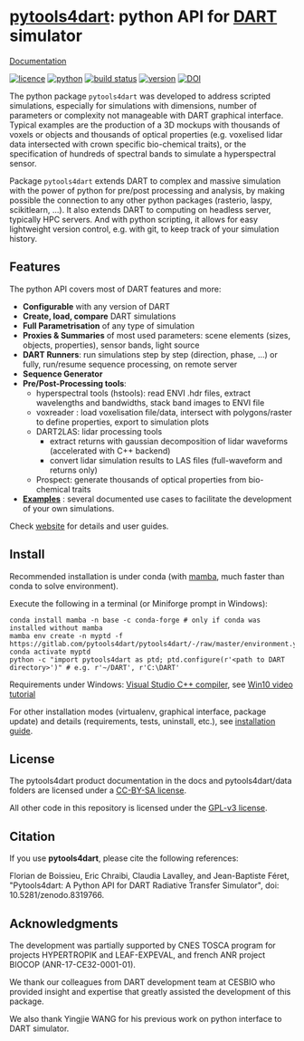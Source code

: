 # [pytools4dart](https://pytools4dart.gitlab.io/pytools4dart): python API for [DART](http://www.cesbio.ups-tlse.fr/dart/index.php#/) simulator

[Documentation](https://pytools4dart.gitlab.io/pytools4dart)

[![licence](https://img.shields.io/badge/Licence-GPL--3-blue.svg)](https://www.r-project.org/Licenses/GPL-3)
[![python](https://img.shields.io/badge/Python-3-blue.svg)](https://www.python.org)
[![build status](https://gitlab.com/pytools4dart/pytools4dart/badges/master/pipeline.svg)](https://gitlab.com/pytools4dart/pytools4dart/pipelines/latest)
[![version](https://img.shields.io/gitlab/v/tag/15246670?label=version&color=blue)](https://gitlab.com/pytools4dart/pytools4dart)
[![DOI](https://zenodo.org/badge/DOI/10.5281/zenodo.8319766.svg)](https://doi.org/10.5281/zenodo.8319766)



The python package `pytools4dart` was developed to address scripted simulations, especially for simulations with dimensions,
number of parameters or complexity not manageable with DART graphical interface. Typical examples are the production of 
a 3D mockups with thousands of voxels or objects and thousands of optical properties 
(e.g. voxelised lidar data intersected with crown specific bio-chemical traits), 
or the specification of hundreds of spectral bands to simulate a hyperspectral sensor.

Package `pytools4dart` extends DART to complex and massive simulation with the power of python for pre/post processing and analysis, by making possible
the connection to any other python packages (rasterio, laspy, scikitlearn, ...). It also extends DART to computing 
on headless server, typically HPC servers. And with python scripting, it allows for easy lightweight version control, e.g. with git,
to keep track of your simulation history.

## Features

The python API covers most of DART features and more:

- __Configurable__ with any version of DART
- __Create, load, compare__ DART simulations
- __Full Parametrisation__ of any type of simulation
- __Proxies & Summaries__ of most used parameters: scene elements (sizes, objects, properties), sensor bands, light source
- __DART Runners__: run simulations step by step (direction, phase, ...) or fully, run/resume sequence processing, on remote server
- __Sequence Generator__
- __Pre/Post-Processing tools__:
    - hyperspectral tools (hstools): read ENVI .hdr files, extract wavelengths and bandwidths, stack band images to ENVI file
    - voxreader : load voxelisation file/data, intersect with polygons/raster to define properties, export to simulation plots
    - DART2LAS: lidar processing tools
        - extract returns with gaussian decomposition of lidar waveforms (accelerated with C++ backend) 
        - convert lidar simulation results to LAS files (full-waveform and returns only)
    - Prospect: generate thousands of optical properties from bio-chemical traits
- __[Examples](https://gitlab.com/pytools4dart/pytools4dart/tree/master/pytools4dart/examples)__ : 
several documented use cases to facilitate the development of your own simulations.
  
<!---
    proxies:
    - scene 
        - scene and cell size, 
        - plots, objects, trees, 
        - optical and thermic properties,
    - sensor
        - bands wavelength and bandwidth
    - source:
        - sun angles
    runners:
    - direction
    - phase
    - maket
    - dart
    - full
    - sequence
    - colorCompositeBands
Many variables are pandas DataFrame objects, and can be directly 
interacted with by the user.        
-->

Check [website](https://pytools4dart.gitlab.io/pytools4dart) for details and user guides.



## Install

Recommended installation is under conda (with [mamba](https://github.com/conda-forge/miniforge#mambaforge), 
much faster than conda to solve environment).

Execute the following in a terminal (or Miniforge prompt in Windows):

```shell
conda install mamba -n base -c conda-forge # only if conda was installed without mamba
mamba env create -n myptd -f https://gitlab.com/pytools4dart/pytools4dart/-/raw/master/environment.yml
conda activate myptd
python -c "import pytools4dart as ptd; ptd.configure(r'<path to DART directory>')" # e.g. r'~/DART', r'C:\DART'
```

Requirements under Windows: [Visual Studio C++ compiler](https://visualstudio.microsoft.com/vs/features/cplusplus),
see [Win10 video tutorial](https://nextcloud.inrae.fr/s/4caRLGkb6JDEnSn)

For other installation modes (virtualenv, graphical interface, package update) and
details (requirements, tests, uninstall, etc.), 
see [installation guide](https://pytools4dart.gitlab.io/pytools4dart/docs/user_guides/00_installation/).

## License

The pytools4dart product documentation in the docs and pytools4dart/data folders are licensed under a [CC-BY-SA license](LICENSE-DOC).

All other code in this repository is licensed under the [GPL-v3 license](LICENSE).

## Citation

If you use __pytools4dart__, please cite the following references:

Florian de Boissieu, Eric Chraibi, Claudia Lavalley, and Jean-Baptiste Féret, "Pytools4dart: A Python API for DART Radiative Transfer Simulator", doi: 10.5281/zenodo.8319766.

## Acknowledgments

The development was partially supported by CNES TOSCA program for projects HYPERTROPIK and LEAF-EXPEVAL,
and french ANR project BIOCOP (ANR-17-CE32-0001-01).

We thank our colleagues from DART development team at CESBIO
who provided insight and expertise
that greatly assisted the development of this package.

We also thank Yingjie WANG for his previous work on python interface to DART simulator. 
